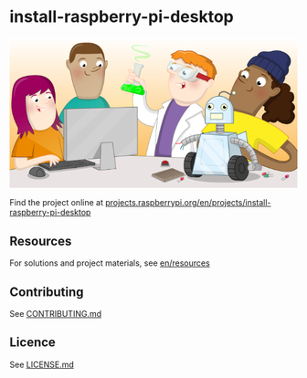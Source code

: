 # install-raspberry-pi-desktop

![install-raspberry-pi-desktop](banner.png)

Find the project online at [projects.raspberrypi.org/en/projects/install-raspberry-pi-desktop](https://projects.raspberrypi.org/en/projects/install-raspberry-pi-desktop)

## Resources
For solutions and project materials, see [en/resources](https://github.com/raspberrypilearning/install-raspberry-pi-desktop/tree/master/en/resources)

## Contributing
See [CONTRIBUTING.md](CONTRIBUTING.md)

## Licence
 See [LICENSE.md](LICENSE.md)